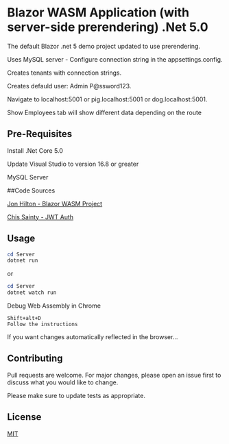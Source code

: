 # Blazor WASM Application (with server-side prerendering) .Net 5.0

The default Blazor .net 5 demo project updated to use prerendering.

Uses MySQL server - Configure connection string in the appsettings.config.

Creates tenants with connection strings.

Creates defauld user: Admin P@ssword123.

Navigate to localhost:5001 or pig.localhost:5001 or dog.localhost:5001.

Show Employees tab will show different data depending on the route

## Pre-Requisites

Install .Net Core 5.0

Update Visual Studio to version 16.8 or greater

MySQL Server

##Code Sources

[Jon Hilton - Blazor WASM Project](https://jonhilton.net/blazor-wasm-prerendering/)

[Chis Sainty - JWT Auth](https://chrissainty.com/securing-your-blazor-apps-authentication-with-clientside-blazor-using-webapi-aspnet-core-identity/)

## Usage

``` powershell
cd Server
dotnet run
```

or 

``` powershell
cd Server
dotnet watch run
```

Debug Web Assembly in Chrome
```
Shift+alt+D
Follow the instructions
```

If you want changes automatically reflected in the browser...

## Contributing
Pull requests are welcome. For major changes, please open an issue first to discuss what you would like to change.

Please make sure to update tests as appropriate.

## License
[MIT](https://choosealicense.com/licenses/mit/)
